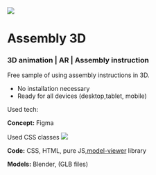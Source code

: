 <img src="https://cdn.glitch.global/82e9051b-34b9-4596-8cb8-f6f8421193ef/Assembly3d%20(1).svg?v=1671275227588">

# Assembly 3D 
<h3>  3D animation | AR | Assembly instruction  </h3>

Free sample of using assembly instructions in 3D.
- No installation necessary
- Ready for all devices (desktop,tablet, mobile)  

Used tech:
<p><b>Concept:</b> Figma</p>
Used CSS classes 
<img src="https://cdn.glitch.global/c81030d2-457f-4116-bc03-ffece7947a52/css%20styles.jpg?v=1708365764212">

<p><b>Code:</b> CSS, HTML, pure JS,<a href="https://github.com/google/model-viewer" >model-viewer</a> library</p>
<p><b>Models:</b> Blender, (GLB files)</p>

